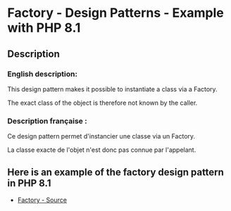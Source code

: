 # Factory - Design Patterns - Example with PHP 8.1


## Description

### English description:

This design pattern makes it possible to instantiate a class via a Factory.

The exact class of the object is therefore not known by the caller.

### Description française :

Ce design pattern permet d'instancier une classe via un Factory.

La classe exacte de l'objet n'est donc pas connue par l'appelant.


## Here is an example of the factory design pattern in PHP 8.1

* [Factory - Source](https://github.com/s-damian/design-patterns-php/blob/master/src/factory/index.php)
